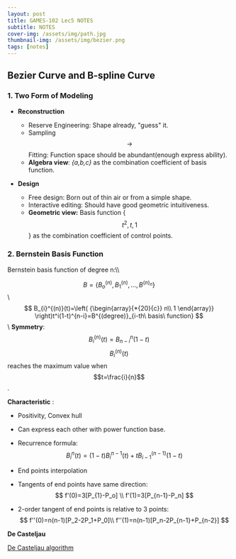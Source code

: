 ```yaml
---
layout: post
title: GAMES-102 Lec5 NOTES
subtitle: NOTES
cover-img: /assets/img/path.jpg
thumbnail-img: /assets/img/bezier.png
tags: [notes]
---
```


## Bezier Curve and B-spline Curve

### 1. Two Form of Modeling

* **Reconstruction**
  * Reserve Engineering: Shape already, "guess" it.
  * Sampling$$\rightarrow$$ Fitting: Function space should be abundant(enough express ability).
  * **Algebra view**: _{a,b,c}_ as the combination coefficient of basis function.

* **Design**
  * Free design: Born out of thin air or from a simple shape.
  * Interactive editing: Should have good geometric intuitiveness.
  * **Geometric view:** Basis function {$$t^2,t,1$$} as the combination coefficient of control points. 

### 2. Bernstein Basis Function

Bernstein basis function of degree n:\\\\

$$
B=\{B_o^{(n)},B^{(n)}_1,...,B^{(n)_n} \}
$$
\\
$$
B_{i}^{(n)}(t)=\left( {\begin{array}{*{20}{c}}
n\\
1
\end{array}} \right)t^i(1-t)^{n-i}=B^{(degree)}_{i-th\  basis\ function}
$$
\\
**Symmetry**: 
$$
B^{(n)}_i(t)=B^n_{n-i}(1-t)
$$
$$B^{(n)}_{i}(t)$$ reaches the maximum value when $$t=\frac{i}{n}$$.

**Characteristic** :

* Positivity, Convex hull

* Can express each other with power function base.

* Recurrence formula:
  $$
  B^n_i(t)=(1-t)B^{n-1}_i(t)+tB^{(n-1)}_{i-1}(1-t)
  $$

* End points interpolation

* Tangents of end points have same direction:
  $$
  f'(0)=3[P_{1}-P_o]
  \\
  f'(1)=3[P_{n-1}-P_n]
  $$

* 2-order tangent of end points is relative to 3 points:
  $$
  f''(0)=n(n-1)[P_2-2P_1+P_0]\\
  f''(1)=n(n-1)[P_n-2P_{n-1}+P_{n-2}]
  $$

**De Casteljau**

[De Casteljau algorithm](https://en.wikipedia.org/wiki/De_Casteljau%27s_algorithm)
